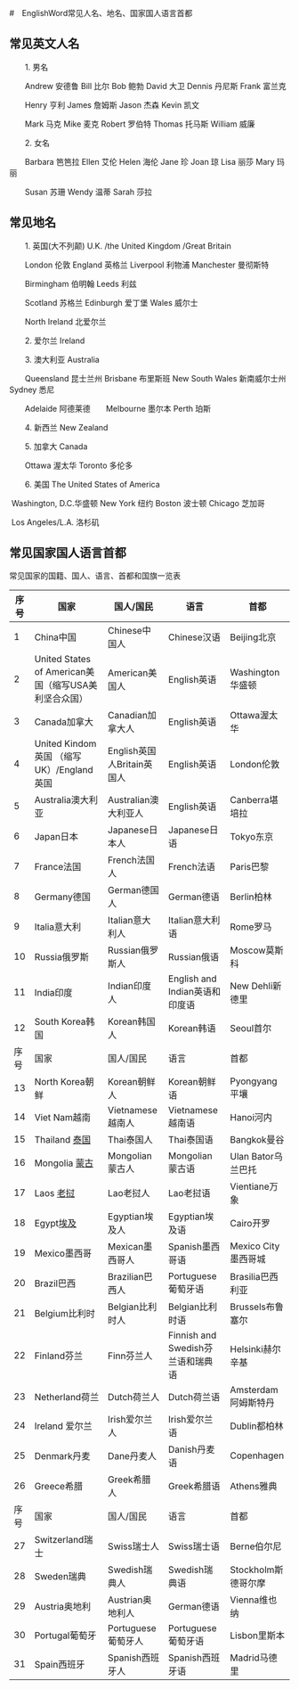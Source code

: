 #　EnglishWord常见人名、地名、国家国人语言首都

## 常见英文人名

　　1. 男名

　　Andrew 安德鲁 Bill 比尔 Bob 鲍勃 David 大卫 Dennis 丹尼斯 Frank 富兰克

　　Henry 亨利 James 詹姆斯 Jason 杰森 Kevin 凯文

　　Mark 马克 Mike 麦克 Robert 罗伯特 Thomas 托马斯 William 威廉

　　2. 女名

　　Barbara 笆笆拉 Ellen 艾伦 Helen 海伦 Jane 珍 Joan 琼 Lisa 丽莎 Mary 玛丽

　　Susan 苏珊 Wendy 温蒂 Sarah 莎拉

## 常见地名

　　1. 英国(大不列颠) U.K. /the United Kingdom /Great Britain

　　London 伦敦 England 英格兰 Liverpool 利物浦 Manchester 曼彻斯特

　　Birmingham 伯明翰 Leeds 利兹

　　Scotland 苏格兰 Edinburgh 爱丁堡 Wales 威尔士

　　North Ireland 北爱尔兰

　　2. 爱尔兰 Ireland

　　3. 澳大利亚 Australia

　　Queensland 昆士兰州 Brisbane 布里斯班 New South Wales 新南威尔士州 Sydney 悉尼

　　Adelaide 阿德莱德　　Melbourne 墨尔本 Perth 珀斯

　　4. 新西兰 New Zealand

　　5. 加拿大 Canada

　　Ottawa 渥太华 Toronto 多伦多

　　6. 美国 The United States of America

​	Washington, D.C.华盛顿 New York 纽约 Boston 波士顿 Chicago 芝加哥

​	 Los Angeles/L.A. 洛杉矶

## 常见国家国人语言首都

常见国家的国籍、国人、语言、首都和国旗一览表

| 序号 | 国家                                                         | 国人/国民                  | 语言                              | 首都                |
| ---- | ------------------------------------------------------------ | -------------------------- | --------------------------------- | ------------------- |
| 1    | China中国                                                    | Chinese中国人              | Chinese汉语                       | Beijing北京         |
| 2    | United States of American美国（缩写USA美利坚合众国）         | American美国人             | English英语                       | Washington华盛顿    |
| 3    | Canada加拿大                                                 | Canadian加拿大人           | English英语                       | Ottawa渥太华        |
| 4    | United Kindom英国 （缩写UK）/England英国                     | English英国人Britain英国人 | English英语                       | London伦敦          |
| 5    | Australia澳大利亚                                            | Australian澳大利亚人       | English英语                       | Canberra堪培拉      |
| 6    | Japan日本                                                    | Japanese日本人             | Japanese日语                      | Tokyo东京           |
| 7    | France法国                                                   | French法国人               | French法语                        | Paris巴黎           |
| 8    | Germany德国                                                  | German德国人               | German德语                        | Berlin柏林          |
| 9    | Italia意大利                                                 | Italian意大利人            | Italian意大利语                   | Rome罗马            |
| 10   | Russia俄罗斯                                                 | Russian俄罗斯人            | Russian俄语                       | Moscow莫斯科        |
| 11   | India印度                                                    | Indian印度人               | English and Indian英语和印度语    | New Dehli新德里     |
| 12   | South Korea韩国                                              | Korean韩国人               | Korean韩语                        | Seoul首尔           |
| 序号 | 国家                                                         | 国人/国民                  | 语言                              | 首都                |
| 13   | North Korea朝鲜                                              | Korean朝鲜人               | Korean朝鲜语                      | Pyongyang平壤       |
| 14   | Viet Nam越南                                                 | Vietnamese越南人           | Vietnamese越南语                  | Hanoi河内           |
| 15   | Thailand [泰国](http://wenwen.sogou.com/s/?w=%25E6%25B3%25B0%25E5%259B%25BD&ch=w.search.intlink) | Thai泰国人                 | Thai泰国语                        | Bangkok曼谷         |
| 16   | Mongolia [蒙古](http://wenwen.sogou.com/s/?w=%25E8%2592%2599%25E5%258F%25A4&ch=w.search.intlink) | Mongolian蒙古人            | Mongolian蒙古语                   | Ulan Bator乌兰巴托  |
| 17   | Laos [老挝](http://wenwen.sogou.com/s/?w=%25E8%2580%2581%25E6%258C%259D&ch=w.search.intlink) | Lao老挝人                  | Lao老挝语                         | Vientiane万象       |
| 18   | Egypt[埃及](http://www.so.com/s?q=%25E5%259F%2583%25E5%258F%258A&ie=utf-8&src=wenda_link) | Egyptian埃及人             | Egyptian埃及语                    | Cairo开罗           |
| 19   | Mexico墨西哥                                                 | Mexican墨西哥人            | Spanish墨西哥语                   | Mexico City墨西哥城 |
| 20   | Brazil巴西                                                   | Brazilian巴西人            | Portuguese葡萄牙语                | Brasilia巴西利亚    |
| 21   | Belgium比利时                                                | Belgian比利时人            | Belgian比利时语                   | Brussels布鲁塞尔    |
| 22   | Finland芬兰                                                  | Finn芬兰人                 | Finnish and Swedish芬兰语和瑞典语 | Helsinki赫尔辛基    |
| 23   | Netherland荷兰                                               | Dutch荷兰人                | Dutch荷兰语                       | Amsterdam阿姆斯特丹 |
| 24   | Ireland 爱尔兰                                               | Irish爱尔兰人              | Irish爱尔兰语                     | Dublin都柏林        |
| 25   | Denmark丹麦                                                  | Dane丹麦人                 | Danish丹麦语                      | Copenhagen          |
| 26   | Greece希腊                                                   | Greek希腊人                | Greek希腊语                       | Athens雅典          |
| 序号 | 国家                                                         | 国人/国民                  | 语言                              | 首都                |
| 27   | Switzerland瑞士                                              | Swiss瑞士人                | Swiss瑞士语                       | Berne伯尔尼         |
| 28   | Sweden瑞典                                                   | Swedish瑞典人              | Swedish瑞典语                     | Stockholm斯德哥尔摩 |
| 29   | Austria奥地利                                                | Austrian奥地利人           | German德语                        | Vienna维也纳        |
| 30   | Portugal葡萄牙                                               | Portuguese葡萄牙人         | Portuguese葡萄牙语                | Lisbon里斯本        |
| 31   | Spain西班牙                                                  | Spanish西班牙人            | Spanish西班牙语                   | Madrid马德里        |